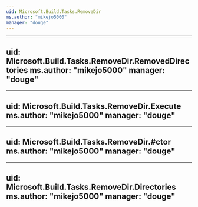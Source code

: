 ```yaml
---
uid: Microsoft.Build.Tasks.RemoveDir
ms.author: "mikejo5000"
manager: "douge"
---
```


---
uid: Microsoft.Build.Tasks.RemoveDir.RemovedDirectories
ms.author: "mikejo5000"
manager: "douge"
---

---
uid: Microsoft.Build.Tasks.RemoveDir.Execute
ms.author: "mikejo5000"
manager: "douge"
---

---
uid: Microsoft.Build.Tasks.RemoveDir.#ctor
ms.author: "mikejo5000"
manager: "douge"
---

---
uid: Microsoft.Build.Tasks.RemoveDir.Directories
ms.author: "mikejo5000"
manager: "douge"
---
